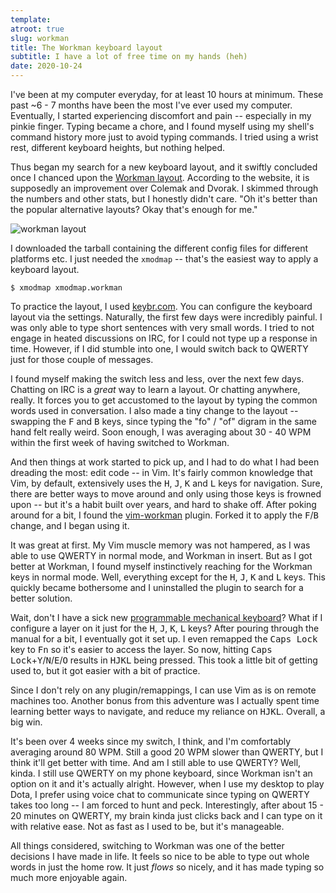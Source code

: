 ```yaml
---
template:
atroot: true
slug: workman
title: The Workman keyboard layout
subtitle: I have a lot of free time on my hands (heh)
date: 2020-10-24
---
```


I've been at my computer everyday, for at least 10 hours at minimum.
These past ~6 - 7 months have been the most I've ever used my computer.
Eventually, I started experiencing discomfort and pain -- especially in
my pinkie finger. Typing became a chore, and I found myself using my
shell's command history more just to avoid typing commands. I tried
using a wrist rest, different keyboard heights, but nothing helped.

Thus began my search for a new keyboard layout, and it swiftly concluded
once I chanced upon the [Workman layout](https://workmanlayout.org).
According to the website, it is supposedly an improvement over Colemak
and Dvorak. I skimmed through the numbers and other stats, but
I honestly didn't care. "Oh it's better than the popular alternative
layouts? Okay that's enough for me."

![workman layout](https://raw.githubusercontent.com/kdeloach/workman/gh-pages/images/workman_layout.png)

I downloaded the tarball containing the different config files for
different platforms etc. I just needed the `xmodmap` -- that's the
easiest way to apply a keyboard layout.

```console
$ xmodmap xmodmap.workman
```

To practice the layout, I used [keybr.com](https://keybr.com). You can
configure the keyboard layout via the settings. Naturally, the first few
days were incredibly painful. I was only able to type short sentences
with very small words. I tried to not engage in heated discussions on
IRC, for I could not type up a response in time. However, if I did
stumble into one, I would switch back to QWERTY just for those couple of
messages.

I found myself making the switch less and less, over the next few days.
Chatting on IRC is a _great_ way to learn a layout. Or chatting
anywhere, really. It forces you to get accustomed to the layout by
typing the common words used in conversation. I also made a tiny change
to the layout -- swapping the <kbd>F</kbd> and <kbd>B</kbd> keys, since
typing the "fo" / "of" digram in the same hand felt really weird. Soon
enough, I was averaging about 30 - 40 WPM within the first week of
having switched to Workman. 

And then things at work started to pick up, and I had to do what I had
been dreading the most: edit code -- in Vim. It's fairly common
knowledge that Vim, by default, extensively uses the <kbd>H</kbd>,
<kbd>J</kbd>, <kbd>K</kbd> and <kbd>L</kbd> keys for navigation. Sure,
there are better ways to move around and only using those keys is
frowned upon -- but it's a habit built over years, and hard to shake
off. After poking around for a bit, I found the
[vim-workman](https://github.com/nicwest/vim-workman) plugin. Forked it
to apply the <kbd>F</kbd>/<kbd>B</kbd> change, and I began using it.

It was great at first. My Vim muscle memory was not hampered, as I was
able to use QWERTY in normal mode, and Workman in insert. But as I got
better at Workman, I found myself instinctively reaching for the Workman
keys in normal mode. Well, everything except for the <kbd>H</kbd>,
<kbd>J</kbd>, <kbd>K</kbd> and <kbd>L</kbd> keys. This quickly became
bothersome and I uninstalled the plugin to search for a better solution.

Wait, don't I have a sick new [programmable mechanical
keyboard](/blog/ducky-one-2)? What if I configure a layer on it just for the
<kbd>H</kbd>, <kbd>J</kbd>, <kbd>K</kbd>, <kbd>L</kbd> keys? After pouring
through the manual for a bit, I eventually got it set up. I even remapped
the <kbd>Caps Lock</kbd> key to <kbd>Fn</kbd> so it's easier to access the
layer. So now, hitting <kbd>Caps
Lock</kbd>+<kbd>Y</kbd>/<kbd>N</kbd>/<kbd>E</kbd>/<kbd>O</kbd> results in
<kbd>HJKL</kbd> being pressed. This took a little bit of getting used to,
but it got easier with a bit of practice. 

Since I don't rely on any plugin/remappings, I can use Vim as is on
remote machines too. Another bonus from this adventure was I actually
spent time learning better ways to navigate, and reduce my reliance on
<kbd>HJKL</kbd>. Overall, a big win.

It's been over 4 weeks since my switch, I think, and I'm comfortably
averaging around 80 WPM. Still a good 20 WPM slower than QWERTY, but
I think it'll get better with time. And am I still able to use QWERTY?
Well, kinda. I still use QWERTY on my phone keyboard, since Workman
isn't an option on it and it's actually alright. However, when I use my
desktop to play Dota, I prefer using voice chat to communicate since
typing on QWERTY takes too long -- I am forced to hunt and peck.
Interestingly, after about 15 - 20 minutes on QWERTY, my brain kinda
just clicks back and I can type on it with relative ease. Not as fast as
I used to be, but it's manageable.

All things considered, switching to Workman was one of the better
decisions I have made in life. It feels so nice to be able to type out
whole words in just the home row. It just _flows_ so nicely, and it has
made typing so much more enjoyable again.
